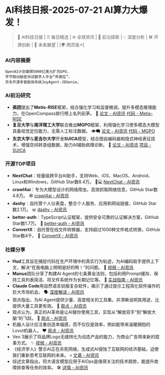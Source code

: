 
# AI科技日报-2025-07-21 AI算力大爆发！
> 🤖 AI科技日报 | ⏰ 每日精选 | 🌐 全球资讯 | 🔬 前沿探索 | 💡 深度分析 | 🛠️ 开源创新 | 🚀 未来展望 | [🌍 网页版↗️]
### **AI内容摘要**
```
OpenAI计划豪掷5000亿美元扩充GPU，
字节跳动秘密测试数字人平台“奇美拉”，
京东开源多智能体系统JoyAgent-JDGenie。
```
### AI前沿研究
*   **美团**提出了**Metis-RISE**框架，结合强化学习和监督微调，提升多模态推理能力，在OpenCompass排行榜上名列前茅。 🚀 [论文 - AI资讯](https://arxiv.org/pdf/2506.13056) [代码 - Metis-RISE](https://github.com/MM-Thinking/Metis-RISE)
*   **复旦大学**与**南洋理工大学**联合推出**MGPO**框架，利用强化学习使多模态大模型具备视觉定位能力，无需人工标注数据。 👁️‍🗨️ [论文 - AI资讯](https://arxiv.org/abs/2507.05920) [代码 - MGPO](https://github.com/EvolvingLMMs-Lab/MGPO)
*   **东京大学**与**麦吉尔大学**开发**SUICA**模型，结合图自编码器和隐式神经表征技术，增强空间转录组数据，助力AI辅助病理诊断。 🧬 [论文 - AI资讯](https://openreview.net/pdf?id=XWC7JXHXvo) [项目 - SUICA](https://github.com/Szym29/SUICA)
### 开源TOP项目
*   **NextChat**：轻量级跨平台AI助手，支持Web、iOS、MacOS、Android、Linux和Windows，GitHub Star数8.4万。 📱💻 [NextChat - AI资讯](https://github.com/ChatGPTNextWeb/NextChat)
*   **crawl4ai**：专为大模型设计的网络爬虫，高效抓取网络信息，GitHub Star数4.8万。 🕸️ [crawl4ai - AI资讯](https://github.com/unclecode/crawl4ai)
*   **dashy**：自托管个人仪表盘，整合个人服务、应用和网站链接，GitHub Star数2.1万。 📊 [dashy - AI资讯](https://github.com/Lissy93/dashy)
*   **better-auth**：TypeScript认证框架，提供安全可靠的认证解决方案，GitHub Star数1.7万。 🔐 [better-auth - AI资讯](https://github.com/better-auth/better-auth)
*   **ConvertX**：自托管在线文件转换器，支持超过1000种文件格式转换，GitHub Star数4千。 🔄 [ConvertX - AI资讯](https://github.com/C4illin/ConvertX)
### 社媒分享
*   **Hud**工具旨在捕捉代码在生产环境中的真实行为轨迹，为AI编码助手提供上下文，解决“在我电脑上明明是好的啊！”的问题。 👻 [视频 - AI资讯](https://cdn.jsdmirror.com/gh/justlovemaki/imagehub@main/images/2025/07/news_01k0pwat92ex7a81v74acawggt.mp4)
*   **Manus**团队分享了构建AI Agent的七条黄金法则，包括利用Prompt缓存、保持工具列表简洁、将文件系统作为长期记忆等。 📜 [实战指南 - AI资讯](https://x.com/dotey/status/1947084839221370921)
*   **Claude Code**用自然语言驯服复杂软件，揭示了通过提示工程简化软件操作的巨大市场机会。 🗣️ [深度解读 - AI资讯](https://x.com/shao__meng/status/1947083943939113438)
*   观点指出，为AI Agent提供少量、高度相关的工具集，并清晰说明其用途，比提供大量工具更有效。 🤔 [观点 - AI资讯](https://x.com/wwwgoubuli/status/1946961001611760024)
*   观点认为，真正的AI革命是让AI替你使用工具，实现从“解放双手”到“解放大脑”的飞跃。 🤖 [观点 - AI资讯](https://x.com/dotey/status/1946992313982398573)
*   机器人设计应注重创造幸福感，而不仅仅是效率，例如能带来温暖拥抱的Lovot机器人。 ❤️ [观点 - AI资讯](https://x.com/oran_ge/status/1947267177637449785)
*   Veo 3展示了将品牌Logo无缝转化为动态产品的能力，为商业广告带来新的叙事方式。 ✨ [视频 - AI资讯](https://x.com/op7418/status/1947136935648219329)
*   《经济学人》警示AI正在杀死网络，生成式AI侵蚀了互联网的经济基础，迫使我们重新思考互联网的未来。 💀 [文章 - AI资讯](https://t.me/hackernews100cn/11234)
*   综述文章指出，将大语言模型应用于AIOps是值得关注的技术趋势，能提升故障排查等任务的效率。 🛠️ [详情 - AI资讯](https://x.com/omarsar0/status/1946997290717307225)